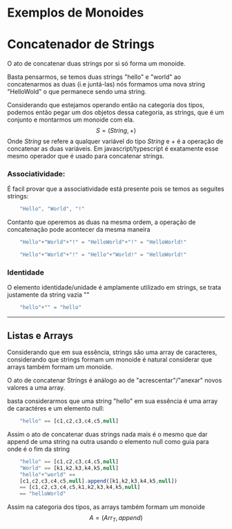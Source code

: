# Exemplos de Monoides 
# Concatenador de Strings
O ato de concatenar duas strings por si só forma um monoide.

Basta pensarmos, se temos duas strings "hello" e "world" ao concatenarmos as duas (i.e juntá-las) nós formamos uma nova string "HelloWold" o que permanece sendo uma string. 

Considerando que estejamos operando então na categoria dos tipos, podemos então pegar um dos objetos dessa categoria, as strings, que é um conjunto e montarmos um monoide com ela. 
$$
    S = (String, +)
$$
Onde $String$ se refere a qualquer variável do tipo $String$ e $+$ é a operação de concatenar as duas variáveis. Em javascript/typescript é exatamente esse mesmo operador que é usado para concatenar strings. 

### Associatividade:
É facil provar que a associatividade está presente pois se temos as seguites strings:
```ts
    "Hello", "World", "!"
```
Contanto que operemos as duas na mesma ordem, a operação de concatenação pode acontecer da mesma maneira 
```ts
    "Hello"+"World"+"!" = "HelloWorld"+"!" = "HelloWorld!"
```
```ts
    "Hello"+"World"+"!" = "Hello"+"World!" = "HelloWorld!"
```
### Identidade 
O elemento identidade/unidade é amplamente utilizado em strings, se trata justamente da string vazia ""
```ts
    "hello"+"" = "hello"
```
- - - 
## Listas e Arrays
Considerando que em sua essência, strings são uma array de caracteres, considerando que strings formam um monoide é natural considerar que arrays também formam um monoide. 

O ato de concatenar Strings é análogo ao de "acrescentar"/"anexar" novos valores a uma array. 

basta considerarmos que uma string "hello" em sua essência é uma array de caractéres e um elemento null:
```ts
    "hello" == [c1,c2,c3,c4,c5,null]
```
Assim o ato de concatenar duas strings nada mais é o mesmo que dar append de uma string na outra usando o elemento null como guia para onde é o fim da string
```ts
    "hello" == [c1,c2,c3,c4,c5,null]
    "World" == [k1,k2,k3,k4,k5,null]
    "hello"+"world" ==
    [c1,c2,c3,c4,c5,null].append([k1,k2,k3,k4,k5,null])
    == [c1,c2,c3,c4,c5,k1,k2,k3,k4,k5,null]
    == "helloWorld"
```
Assim na categoria dos tipos, as arrays também formam um monoide
$$
    A = (Arr_T, append)
$$

